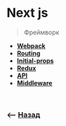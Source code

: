# Next js
> Фреймворк 

* **<a href="./pages/webpack">Webpack</a>**
* **<a href="./pages/server">Routing</a>**
* **<a href="./pages/initial-props">Initial-props</a>**
* **<a href="./pages/redux">Redux</a>**
* **<a href="./pages/api">API</a>**
* **<a href="./pages/middleware">Middleware</a>**

<br>

### ⟵ **<a href="../../readme.md">Назад</a>**